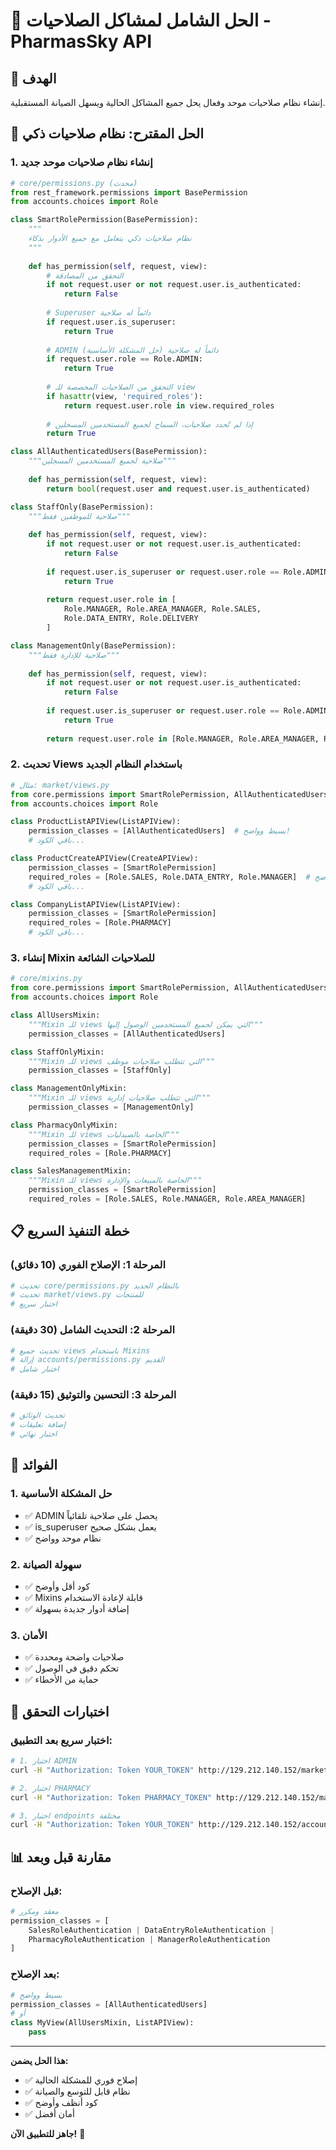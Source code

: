 # 🚀 الحل الشامل لمشاكل الصلاحيات - PharmasSky API

## 🎯 الهدف
إنشاء نظام صلاحيات موحد وفعال يحل جميع المشاكل الحالية ويسهل الصيانة المستقبلية.

## 🔧 الحل المقترح: نظام صلاحيات ذكي

### 1. إنشاء نظام صلاحيات موحد جديد

```python
# core/permissions.py (محدث)
from rest_framework.permissions import BasePermission
from accounts.choices import Role

class SmartRolePermission(BasePermission):
    """
    نظام صلاحيات ذكي يتعامل مع جميع الأدوار بذكاء
    """
    
    def has_permission(self, request, view):
        # التحقق من المصادقة
        if not request.user or not request.user.is_authenticated:
            return False
        
        # Superuser دائماً له صلاحية
        if request.user.is_superuser:
            return True
            
        # ADMIN دائماً له صلاحية (حل المشكلة الأساسية)
        if request.user.role == Role.ADMIN:
            return True
        
        # التحقق من الصلاحيات المخصصة للـ view
        if hasattr(view, 'required_roles'):
            return request.user.role in view.required_roles
            
        # إذا لم تُحدد صلاحيات، السماح لجميع المستخدمين المسجلين
        return True

class AllAuthenticatedUsers(BasePermission):
    """صلاحية لجميع المستخدمين المسجلين"""
    
    def has_permission(self, request, view):
        return bool(request.user and request.user.is_authenticated)

class StaffOnly(BasePermission):
    """صلاحية للموظفين فقط"""
    
    def has_permission(self, request, view):
        if not request.user or not request.user.is_authenticated:
            return False
            
        if request.user.is_superuser or request.user.role == Role.ADMIN:
            return True
            
        return request.user.role in [
            Role.MANAGER, Role.AREA_MANAGER, Role.SALES, 
            Role.DATA_ENTRY, Role.DELIVERY
        ]

class ManagementOnly(BasePermission):
    """صلاحية للإدارة فقط"""
    
    def has_permission(self, request, view):
        if not request.user or not request.user.is_authenticated:
            return False
            
        if request.user.is_superuser or request.user.role == Role.ADMIN:
            return True
            
        return request.user.role in [Role.MANAGER, Role.AREA_MANAGER, Role.SALES]
```

### 2. تحديث Views باستخدام النظام الجديد

```python
# مثال: market/views.py
from core.permissions import SmartRolePermission, AllAuthenticatedUsers
from accounts.choices import Role

class ProductListAPIView(ListAPIView):
    permission_classes = [AllAuthenticatedUsers]  # بسيط وواضح!
    # باقي الكود...

class ProductCreateAPIView(CreateAPIView):
    permission_classes = [SmartRolePermission]
    required_roles = [Role.SALES, Role.DATA_ENTRY, Role.MANAGER]  # تحديد واضح
    # باقي الكود...

class CompanyListAPIView(ListAPIView):
    permission_classes = [SmartRolePermission]
    required_roles = [Role.PHARMACY]
    # باقي الكود...
```

### 3. إنشاء Mixin للصلاحيات الشائعة

```python
# core/mixins.py
from core.permissions import SmartRolePermission, AllAuthenticatedUsers, StaffOnly, ManagementOnly
from accounts.choices import Role

class AllUsersMixin:
    """Mixin للـ views التي يمكن لجميع المستخدمين الوصول إليها"""
    permission_classes = [AllAuthenticatedUsers]

class StaffOnlyMixin:
    """Mixin للـ views التي تتطلب صلاحيات موظف"""
    permission_classes = [StaffOnly]

class ManagementOnlyMixin:
    """Mixin للـ views التي تتطلب صلاحيات إدارية"""
    permission_classes = [ManagementOnly]

class PharmacyOnlyMixin:
    """Mixin للـ views الخاصة بالصيدليات"""
    permission_classes = [SmartRolePermission]
    required_roles = [Role.PHARMACY]

class SalesManagementMixin:
    """Mixin للـ views الخاصة بالمبيعات والإدارة"""
    permission_classes = [SmartRolePermission]
    required_roles = [Role.SALES, Role.MANAGER, Role.AREA_MANAGER]
```

## 📋 خطة التنفيذ السريع

### المرحلة 1: الإصلاح الفوري (10 دقائق)
```python
# تحديث core/permissions.py بالنظام الجديد
# تحديث market/views.py للمنتجات
# اختبار سريع
```

### المرحلة 2: التحديث الشامل (30 دقيقة)
```python
# تحديث جميع views باستخدام Mixins
# إزالة accounts/permissions.py القديم
# اختبار شامل
```

### المرحلة 3: التحسين والتوثيق (15 دقيقة)
```python
# تحديث الوثائق
# إضافة تعليقات
# اختبار نهائي
```

## 🎯 الفوائد

### 1. حل المشكلة الأساسية
- ✅ ADMIN يحصل على صلاحية تلقائياً
- ✅ is_superuser يعمل بشكل صحيح
- ✅ نظام موحد وواضح

### 2. سهولة الصيانة
- ✅ كود أقل وأوضح
- ✅ Mixins قابلة لإعادة الاستخدام
- ✅ إضافة أدوار جديدة بسهولة

### 3. الأمان
- ✅ صلاحيات واضحة ومحددة
- ✅ تحكم دقيق في الوصول
- ✅ حماية من الأخطاء

## 🧪 اختبارات التحقق

### اختبار سريع بعد التطبيق:
```bash
# 1. اختبار ADMIN
curl -H "Authorization: Token YOUR_TOKEN" http://129.212.140.152/market/products/

# 2. اختبار PHARMACY  
curl -H "Authorization: Token PHARMACY_TOKEN" http://129.212.140.152/market/companies/list

# 3. اختبار endpoints مختلفة
curl -H "Authorization: Token YOUR_TOKEN" http://129.212.140.152/accounts/users/
```

## 📊 مقارنة قبل وبعد

### قبل الإصلاح:
```python
# معقد ومكرر
permission_classes = [
    SalesRoleAuthentication | DataEntryRoleAuthentication | 
    PharmacyRoleAuthentication | ManagerRoleAuthentication
]
```

### بعد الإصلاح:
```python
# بسيط وواضح
permission_classes = [AllAuthenticatedUsers]
# أو
class MyView(AllUsersMixin, ListAPIView):
    pass
```

---

**هذا الحل يضمن:**
- ✅ إصلاح فوري للمشكلة الحالية
- ✅ نظام قابل للتوسع والصيانة
- ✅ كود أنظف وأوضح
- ✅ أمان أفضل

**جاهز للتطبيق الآن!** 🚀
